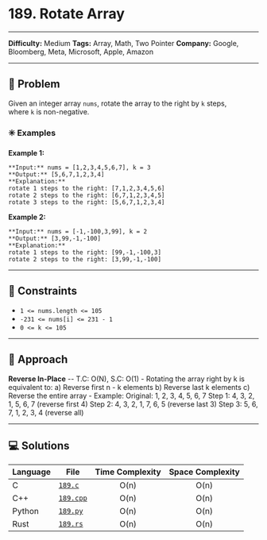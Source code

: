 # 189. Rotate Array

---
**Difficulty:** Medium
**Tags:** Array, Math, Two Pointer
**Company:** Google, Bloomberg, Meta, Microsoft, Apple, Amazon
___
## 🧠 Problem

Given an integer array `nums`, rotate the array to the right by `k` steps, where `k` is non-negative.

### ✳️ Examples

**Example 1:**

	**Input:** nums = [1,2,3,4,5,6,7], k = 3
	**Output:** [5,6,7,1,2,3,4]
	**Explanation:**
	rotate 1 steps to the right: [7,1,2,3,4,5,6]
	rotate 2 steps to the right: [6,7,1,2,3,4,5]
	rotate 3 steps to the right: [5,6,7,1,2,3,4]

**Example 2:**

	**Input:** nums = [-1,-100,3,99], k = 2
	**Output:** [3,99,-1,-100]
	**Explanation:** 
	rotate 1 steps to the right: [99,-1,-100,3]
	rotate 2 steps to the right: [3,99,-1,-100]

---
## 📌 Constraints

- `1 <= nums.length <= 105`
- `-231 <= nums[i] <= 231 - 1`
- `0 <= k <= 105`

---

## 🚀 Approach

**Reverse In-Place** -- T.C: O(N), S.C: O(1)
    - Rotating the array right by k is equivalent to:
        a) Reverse first n - k elements
        b) Reverse last k elements
        c) Reverse the entire array
    - Example:
        Original:       1, 2, 3, 4, 5, 6, 7
        Step 1:         4, 3, 2, 1, 5, 6, 7     (reverse first 4)
        Step 2:         4, 3, 2, 1, 7, 6, 5     (reverse last 3)
        Step 3:         5, 6, 7, 1, 2, 3, 4     (reverse all)

---

## 💻 Solutions

| Language | File                   | Time Complexity | Space Complexity |
| -------- | ---------------------- | :-------------: | :--------------: |
| C        | [`189.c`](./189.c)     |      O(n)       |       O(n)       |
| C++      | [`189.cpp`](./189.cpp) |      O(n)       |       O(n)       |
| Python   | [`189.py`](./189.py)   |      O(n)       |       O(n)       |
| Rust     | [`189.rs`](./189.rs)   |      O(n)       |       O(n)       |
